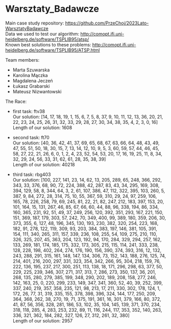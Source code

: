 # Warsztaty_Badawcze

Main case study repository: https://github.com/PrzeChoj/2023Lato-WarsztatyBadawcze <br />
Data we used to test our algorithm: http://comopt.ifi.uni-heidelberg.de/software/TSPLIB95/atsp/ <br />
Known best solutions to these problems: http://comopt.ifi.uni-heidelberg.de/software/TSPLIB95/ATSP.html

Team members:
- Marta Szuwarska
- Karolina Mączka
- Magdalena Jeczeń
- Łukasz Grabarski
- Mateusz Nizwantowski


The Race:
- first task: ftv38 \
Our solution: [14, 17, 18, 19, 1, 15, 6, 7, 5, 8, 37, 9, 10, 11, 12, 13, 36, 20, 21, 22, 23, 24, 25, 26, 31, 32, 33, 29, 28, 27, 30, 34, 38, 35, 4, 2, 3, 0, 16] \
Length of our solution: 1608 

- second task: ft70 \
Our solution: [40, 36, 42, 41, 37, 69, 65, 68, 67, 63, 66, 64, 48, 43, 49, 47, 55, 51, 50, 18, 30, 15, 7, 13, 14, 12, 10, 9, 5, 3, 60, 59, 57, 44, 46, 45, 58, 27, 22, 21, 26, 6, 0, 1, 2, 4, 23, 52, 54, 53, 20, 17, 16, 19, 25, 11, 8, 34, 32, 29, 24, 56, 33, 31, 62, 61, 28, 35, 38, 39] \
Length of our solution: 40218 

- third task: rbg403 \
Our solution: [100, 227, 141, 23, 14, 62, 13, 205, 289, 65, 248, 366, 292, 343, 33, 376, 68, 90, 72, 224, 388, 42, 287, 83, 43, 34, 295, 169, 308, 394, 129, 58, 8, 344, 64, 3, 2, 61, 107, 386, 47, 112, 322, 395, 103, 260, 5, 387, 9, 84, 272, 28, 314, 75, 10, 55, 367, 59, 310, 29, 24, 97, 259, 106, 165, 78, 226, 258, 79, 69, 245, 81, 22, 21, 82, 247, 212, 183, 397, 153, 20, 101, 164, 15, 131, 267, 46, 85, 67, 66, 60, 44, 88, 96, 338, 194, 86, 334, 160, 365, 231, 92, 51, 49, 37, 249, 256, 120, 392, 351, 293, 167, 221, 150, 151, 369, 187, 179, 303, 57, 242, 70, 349, 400, 99, 389, 180, 359, 206, 30, 373, 355, 6, 127, 48, 196, 345, 130, 193, 230, 382, 320, 254, 223, 168, 182, 91, 278, 122, 119, 309, 93, 203, 384, 383, 197, 146, 381, 105, 391, 154, 111, 340, 265, 311, 157, 339, 236, 108, 255, 54, 109, 275, 210, 110, 326, 325, 207, 45, 363, 204, 123, 192, 94, 170, 284, 329, 294, 257, 162, 133, 269, 181, 174, 185, 175, 332, 173, 305, 215, 115, 114, 241, 333, 238, 128, 228, 198, 402, 264, 274, 176, 190, 156, 390, 374, 393, 316, 12, 132, 243, 288, 291, 315, 161, 148, 147, 134, 306, 73, 152, 143, 188, 276, 125, 74, 214, 401, 216, 200, 297, 331, 323, 354, 342, 266, 95, 304, 218, 159, 76, 222, 136, 195, 237, 217, 300, 251, 113, 138, 18, 171, 296, 298, 63, 377, 50, 229, 225, 239, 346, 307, 271, 317, 313, 7, 286, 273, 350, 137, 36, 201, 268, 135, 280, 279, 385, 199, 348, 290, 202, 189, 208, 158, 277, 246, 142, 163, 25, 0, 220, 299, 233, 149, 347, 341, 360, 52, 40, 39, 252, 399, 337, 240, 219, 357, 358, 235, 121, 98, 213, 17, 211, 330, 302, 178, 124, 1, 172, 26, 77, 31, 319, 335, 155, 378, 398, 396, 324, 144, 177, 250, 209, 364, 368, 262, 38, 270, 19, 71, 375, 191, 361, 16, 301, 379, 166, 80, 372, 41, 87, 56, 356, 328, 281, 186, 53, 102, 35, 104, 145, 139, 371, 370, 234, 318, 118, 285, 4, 283, 253, 232, 89, 11, 116, 244, 117, 353, 352, 140, 263, 336, 321, 362, 184, 282, 327, 126, 27, 312, 261, 32, 380] \
Length of our solution: 2957 
